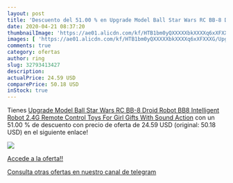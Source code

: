 ```yaml
---
layout: post
title: 'Descuento del 51.00 % en Upgrade Model Ball Star Wars RC BB-8 Dro'
date: 2020-04-21 08:37:20
thumbnailImage: 'https://ae01.alicdn.com/kf/HTB1bm0yQXXXXXbkXXXXq6xXFXXXG/Upgrade-Model-Ball-Star-Wars-RC-BB-8-Droid-Robot-BB8-Intelligent-Robot-2-4G-Remote.jpg_350x350._SL200_.jpg'
images: [ 'https://ae01.alicdn.com/kf/HTB1bm0yQXXXXXbkXXXXq6xXFXXXG/Upgrade-Model-Ball-Star-Wars-RC-BB-8-Droid-Robot-BB8-Intelligent-Robot-2-4G-Remote.jpg_350x350._SL200_.jpg' ]
comments: true
category: ofertas
author: ring
slug: 32793413427
description:
actualPrice: 24.59 USD
comparePrice: 50.18 USD
inStock: true
---
```


Tienes [Upgrade Model Ball Star Wars RC BB-8 Droid Robot BB8 Intelligent Robot 2.4G Remote Control Toys For Girl Gifts With Sound Action](https://www.amazon.com/dp/32793413427/?tag=redken08-20) con un 51.00 % de descuento con precio de oferta de 24.59 USD (original: 50.18 USD) en el siguiente enlace!

[![](https://ae01.alicdn.com/kf/HTB1bm0yQXXXXXbkXXXXq6xXFXXXG/Upgrade-Model-Ball-Star-Wars-RC-BB-8-Droid-Robot-BB8-Intelligent-Robot-2-4G-Remote.jpg_350x350._SL200_.jpg)](https://www.amazon.com/dp/32793413427/?tag=redken08-20)

[Accede a la oferta!!](https://www.amazon.com/dp/32793413427/?tag=redken08-20)

[Consulta otras ofertas en nuestro canal de telegram](https://t.me/s/ofertas25)
